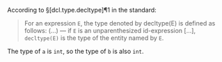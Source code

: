 According to §[dcl.type.decltype]¶1 in the standard:

> For an expression `E`, the type denoted by decltype(E) is defined as follows:
> (...)
> — if `E` is an unparenthesized id-expression [...], `decltype(E)` is the type of the entity named by `E`.

The type of `a` is `int`, so the type of `b` is also `int`.